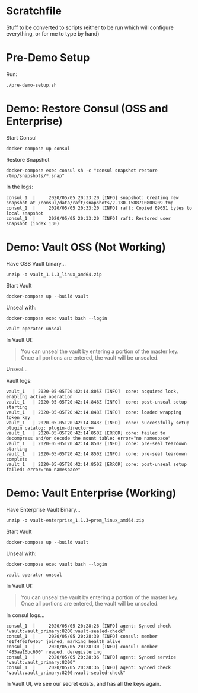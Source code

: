 # Scratchfile

Stuff to be converted to scripts (either to be run which will configure everything, or for me to type by hand)


# Pre-Demo Setup

Run:

```
./pre-demo-setup.sh
```

# Demo: Restore Consul (OSS and Enterprise)



Start Consul

```
docker-compose up consul
```


Restore Snapshot

```
docker-compose exec consul sh -c "consul snapshot restore /tmp/snapshots/*.snap"
```


In the logs:

```
consul_1  |     2020/05/05 20:33:20 [INFO] snapshot: Creating new snapshot at /consul/data/raft/snapshots/2-130-1588710800209.tmp
consul_1  |     2020/05/05 20:33:20 [INFO] raft: Copied 69651 bytes to local snapshot
consul_1  |     2020/05/05 20:33:20 [INFO] raft: Restored user snapshot (index 130)
```




# Demo: Vault OSS (Not Working)

Have OSS Vault binary...

```
unzip -o vault_1.1.3_linux_amd64.zip
```


Start Vault

```
docker-compose up --build vault
```

Unseal with:
```
docker-compose exec vault bash --login

vault operator unseal
```


In Vault UI:
> You can unseal the vault by entering a portion of the master key. Once all portions are entered, the vault will be unsealed.


Unseal...


Vault logs:

```
vault_1   | 2020-05-05T20:42:14.805Z [INFO]  core: acquired lock, enabling active operation
vault_1   | 2020-05-05T20:42:14.846Z [INFO]  core: post-unseal setup starting
vault_1   | 2020-05-05T20:42:14.848Z [INFO]  core: loaded wrapping token key
vault_1   | 2020-05-05T20:42:14.848Z [INFO]  core: successfully setup plugin catalog: plugin-directory=
vault_1   | 2020-05-05T20:42:14.850Z [ERROR] core: failed to decompress and/or decode the mount table: error="no namespace"
vault_1   | 2020-05-05T20:42:14.850Z [INFO]  core: pre-seal teardown starting
vault_1   | 2020-05-05T20:42:14.850Z [INFO]  core: pre-seal teardown complete
vault_1   | 2020-05-05T20:42:14.850Z [ERROR] core: post-unseal setup failed: error="no namespace"
```




# Demo: Vault Enterprise (Working)

Have Enterprise Vault Binary...

```
unzip -o vault-enterprise_1.1.3+prem_linux_amd64.zip
```

Start Vault

```
docker-compose up --build vault
```

Unseal with:
```
docker-compose exec vault bash --login

vault operator unseal
```


In Vault UI:
> You can unseal the vault by entering a portion of the master key. Once all portions are entered, the vault will be unsealed.




In consul logs...

```
consul_1  |     2020/05/05 20:28:26 [INFO] agent: Synced check "vault:vault_primary:8200:vault-sealed-check"
consul_1  |     2020/05/05 20:28:30 [INFO] consul: member 'e1f4fe0f6465' joined, marking health alive
consul_1  |     2020/05/05 20:28:30 [INFO] consul: member '485aa16bc600' reaped, deregistering
consul_1  |     2020/05/05 20:28:36 [INFO] agent: Synced service "vault:vault_primary:8200"
consul_1  |     2020/05/05 20:28:36 [INFO] agent: Synced check "vault:vault_primary:8200:vault-sealed-check"
```







In Vault UI, we see our secret exists, and has all the keys again.
